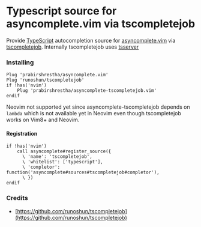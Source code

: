 Typescript source for asyncomplete.vim via tscompletejob
========================================================

Provide [TypeScript](https://www.typescriptlang.org/) autocompletion source for [asyncomplete.vim](https://github.com/prabirshrestha/asyncomplete.vim)
via [tscompletejob](https://github.com/runoshun/tscompletejob). Internally tscompletejob uses [tsserver](https://github.com/Microsoft/TypeScript/wiki/Standalone-Server-(tsserver))

### Installing

```vim
Plug 'prabirshrestha/asyncomplete.vim'
Plug 'runoshun/tscompletejob'
if !has('nvim')
    Plug 'prabirshrestha/asyncomplete-tscompletejob.vim'
endif
```

Neovim not supported yet since asyncomplete-tscompletejob depends on `lambda` which is not available yet in Neovim even though tscompletejob works on Vim8+ and Neovim.

#### Registration

```vim
if !has('nvim')
    call asyncomplete#register_source({
      \ 'name': 'tscompletejob',
      \ 'whitelist': ['typescript'],
      \ 'completor': function('asyncomplete#sources#tscompletejob#completor'),
      \ })
endif
```

### Credits
* [https://github.com/runoshun/tscompletejob](https://github.com/runoshun/tscompletejob)
